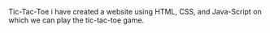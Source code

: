 Tic-Tac-Toe
i have created a website using HTML, CSS, and Java-Script on which we can play the tic-tac-toe game.
